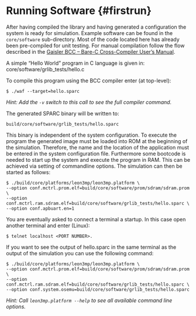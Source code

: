 Running Software {#firstrun}
============================

After having compiled the library and having generated a configuration the system is ready for simulation. 
Example software can be found in the `core/software` sub-directory. 
Most of the code located here has already been pre-compiled for unit testing. 
For manual compilation follow the flow described in the [Gaisler BCC – Bare-C Cross-Compiler User’s Manual](http://www.gaisler.com/doc/bcc.pdf).

A simple “Hello World” program in C language is given in: core/software/grlib_tests/hello.c

To compile this program using the BCC compiler enter (at top-level):
    
    $ ./waf --target=hello.sparc

*Hint: Add the `-v` switch to this call to see the full compiler command.*

The generated SPARC binary will be written to:
    
    build/core/software/grlib_tests/hello.sparc

This binary is independent of the system configuration. 
To execute the program the generated image must be loaded into ROM at the beginning of the simulation. 
Therefore, the name and the location of the application must be entered in the system configuration file. 
Furthermore some bootcode is needed to start up the system and execute the program in RAM.
This can be achieved via setting of commandline options.
The simulation can then be started as follows:
    
    $ ./build/core/platforms/leon3mp/leon3mp.platform \
    --option conf.mctrl.prom.elf=build/core/software/prom/sdram/sdram.prom \
    --option conf.mctrl.ram.sdram.elf=build/core/software/grlib_tests/hello.sparc \
    --option conf.apbuart.en=1

You are eventually asked to connect a terminal a startup. 
In this case open another terminal and enter (Linux):

    $ telnet localhost <PORT NUMBER>.

If you want to see the output of hello.sparc in the same terminal as the output of the simulation you can use the following command:

    $ ./build/core/platforms/leon3mp/leon3mp.platform \
    --option conf.mctrl.prom.elf=build/core/software/prom/sdram/sdram.prom \
    --option conf.mctrl.ram.sdram.elf=build/core/software/grlib_tests/hello.sparc \
    --option conf.system.osemu=build/core/software/grlib_tests/hello.sparc

*Hint: Call `leon3mp.platform --help` to see all available command line options.*

